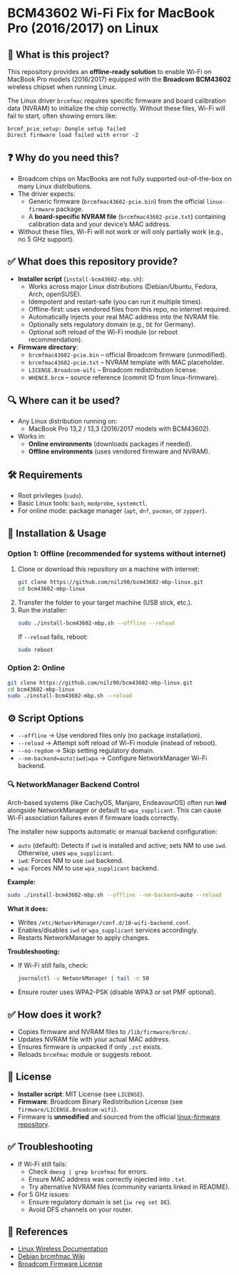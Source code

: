 # BCM43602 Wi-Fi Fix for MacBook Pro (2016/2017) on Linux

## 📌 What is this project?
This repository provides an **offline-ready solution** to enable Wi-Fi on MacBook Pro models (2016/2017) equipped with the **Broadcom BCM43602** wireless chipset when running Linux.

The Linux driver `brcmfmac` requires specific firmware and board calibration data (NVRAM) to initialize the chip correctly. Without these files, Wi-Fi will fail to start, often showing errors like:
```
brcmf_pcie_setup: Dongle setup failed
Direct firmware load failed with error -2
```

## ❓ Why do you need this?
- Broadcom chips on MacBooks are not fully supported out-of-the-box on many Linux distributions.
- The driver expects:
  - Generic firmware (`brcmfmac43602-pcie.bin`) from the official `linux-firmware` package.
  - A **board-specific NVRAM file** (`brcmfmac43602-pcie.txt`) containing calibration data and your device’s MAC address.
- Without these files, Wi-Fi will not work or will only partially work (e.g., no 5 GHz support).

## ✅ What does this repository provide?
- **Installer script** (`install-bcm43602-mbp.sh`):
  - Works across major Linux distributions (Debian/Ubuntu, Fedora, Arch, openSUSE).
  - Idempotent and restart-safe (you can run it multiple times).
  - Offline-first: uses vendored files from this repo, no internet required.
  - Automatically injects your real MAC address into the NVRAM file.
  - Optionally sets regulatory domain (e.g., `DE` for Germany).
  - Optional soft reload of the Wi-Fi module (or reboot recommendation).
- **Firmware directory**:
  - `brcmfmac43602-pcie.bin` – official Broadcom firmware (unmodified).
  - `brcmfmac43602-pcie.txt` – NVRAM template with MAC placeholder.
  - `LICENSE.Broadcom-wifi` – Broadcom redistribution license.
  - `WHENCE.brcm` – source reference (commit ID from linux-firmware).

## 🔍 Where can it be used?
- Any Linux distribution running on:
  - MacBook Pro 13,2 / 13,3 (2016/2017 models with BCM43602).
- Works in:
  - **Online environments** (downloads packages if needed).
  - **Offline environments** (uses vendored firmware and NVRAM).

## 🛠 Requirements
- Root privileges (`sudo`).
- Basic Linux tools: `bash`, `modprobe`, `systemctl`.
- For online mode: package manager (`apt`, `dnf`, `pacman`, or `zypper`).

## 🚀 Installation & Usage

### **Option 1: Offline (recommended for systems without internet)**
1. Clone or download this repository on a machine with internet:
   ```bash
   git clone https://github.com/nilz90/bcm43602-mbp-linux.git
   cd bcm43602-mbp-linux
   ```
2. Transfer the folder to your target machine (USB stick, etc.).
3. Run the installer:
   ```bash
   sudo ./install-bcm43602-mbp.sh --offline --reload
   ```
   If `--reload` fails, reboot:
   ```bash
   sudo reboot
   ```

### **Option 2: Online**
```bash
git clone https://github.com/nilz90/bcm43602-mbp-linux.git
cd bcm43602-mbp-linux
sudo ./install-bcm43602-mbp.sh --reload
```

## ⚙️ Script Options
- `--offline` → Use vendored files only (no package installation).
- `--reload` → Attempt soft reload of Wi-Fi module (instead of reboot).
- `--no-regdom` → Skip setting regulatory domain.
- `--nm-backend=auto|iwd|wpa` → Configure NetworkManager Wi-Fi backend.

### 🔍  NetworkManager Backend Control
Arch-based systems (like CachyOS, Manjaro, EndeavourOS) often run **iwd** alongside NetworkManager or default to `wpa_supplicant`. This can cause Wi-Fi association failures even if firmware loads correctly.

The installer now supports automatic or manual backend configuration:
- `auto` (default): Detects if `iwd` is installed and active; sets NM to use `iwd`. Otherwise, uses `wpa_supplicant`.
- `iwd`: Forces NM to use `iwd` backend.
- `wpa`: Forces NM to use `wpa_supplicant` backend.

**Example:**
```bash
sudo ./install-bcm43602-mbp.sh --offline --nm-backend=auto --reload
```

**What it does:**
- Writes `/etc/NetworkManager/conf.d/10-wifi-backend.conf`.
- Enables/disables `iwd` or `wpa_supplicant` services accordingly.
- Restarts NetworkManager to apply changes.

**Troubleshooting:**
- If Wi-Fi still fails, check:
  ```bash
  journalctl -u NetworkManager | tail -n 50
  ```
- Ensure router uses WPA2-PSK (disable WPA3 or set PMF optional).

## ✅ How does it work?
- Copies firmware and NVRAM files to `/lib/firmware/brcm/`.
- Updates NVRAM file with your actual MAC address.
- Ensures firmware is unpacked if only `.zst` exists.
- Reloads `brcmfmac` module or suggests reboot.

## 📜 License
- **Installer script**: MIT License (see `LICENSE`).
- **Firmware**: Broadcom Binary Redistribution License (see `firmware/LICENSE.Broadcom-wifi`).
- Firmware is **unmodified** and sourced from the official [linux-firmware repository](https://git.kernel.org/pub/scm/linux/kernel/git/firmware/linux-firmware.git).

## ✅ Troubleshooting
- If Wi-Fi still fails:
  - Check `dmesg | grep brcmfmac` for errors.
  - Ensure MAC address was correctly injected into `.txt`.
  - Try alternative NVRAM files (community variants linked in README).
- For 5 GHz issues:
  - Ensure regulatory domain is set (`iw reg set DE`).
  - Avoid DFS channels on your router.

## 🔗 References
- [Linux Wireless Documentation](https://wireless.docs.kernel.org/en/latest/en/users/drivers/brcm80211.html)
- [Debian brcmfmac Wiki](https://wiki.debian.org/brcmfmac)
- [Broadcom Firmware License](https://git.kernel.org/pub/scm/linux/kernel/git/firmware/linux-firmware.git/tree/LICENCE.broadcom_bcm43xx)

